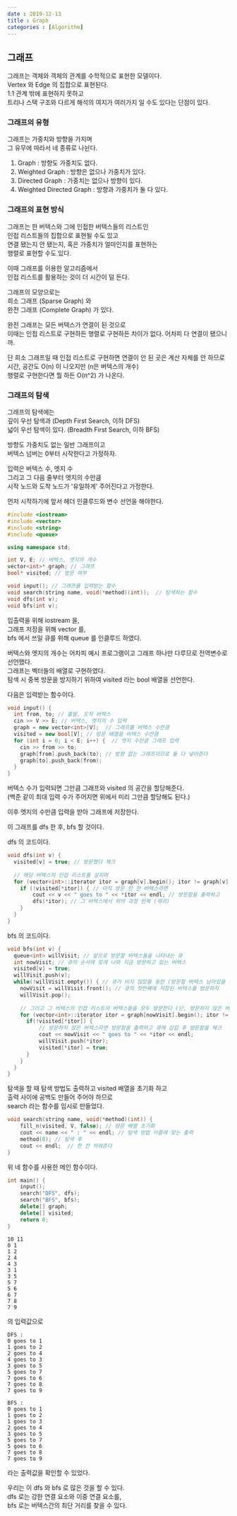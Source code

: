```yaml
---
date : 2019-12-13
title : Graph
categories : [Algorithm]
---
```


## 그래프

그래프는 객체와 객체의 관계를 수학적으로 표현한 모델이다.   
Vertex 와 Edge 의 집합으로 표현된다.  
1:1 관계 밖에 표현하지 못하고  
트리나 스택 구조와 다르게 해석의 여지가 여러가지 일 수도 있다는 단점이 있다.  

### 그래프의 유형  

그래프는 가중치와 방향을 가지며  
그 유무에 따라서 네 종류로 나뉜다.  

1. Graph : 방향도 가중치도 없다.  
2. Weighted Graph : 방향은 없으나 가중치가 있다.  
3. Directed Graph : 가중치는 없으나 방향이 있다.  
4. Weighted Directed Graph : 방향과 가중치가 둘 다 있다.  

### 그래프의 표현 방식

그래프는 한 버텍스와 그에 인접한 버텍스들의 리스트인  
인접 리스트들의 집합으로 표현될 수도 있고  
연결 됐는지 안 됐는지, 혹은 가중치가 얼마인지를 표현하는  
행렬로 표현할 수도 있다.  

이때 그래프를 이용한 알고리즘에서  
인접 리스트를 활용하는 것이 더 시간이 덜 든다.  


그래프의 모양으로는  
희소 그래프 (Sparse Graph) 와  
완전 그래프 (Complete Graph) 가 있다.  

완전 그래프는 모든 버텍스가 연결이 된 것으로  
이때는 인접 리스트로 구현하든 행렬로 구현하든 차이가 없다. 어차피 다 연결이 됐으니까.  

단 희소 그래프일 때 인접 리스트로 구현하면 연결이 안 된 곳은 계산 자체를 안 하므로  
시간, 공간도 O(n) 이 나오지만 (n은 버텍스의 개수)  
행렬로 구현한다면 뭘 하든 O(n^2) 가 나온다.  


### 그래프의 탐색

그래프의 탐색에는  
깊이 우선 탐색과 (Depth First Search, 이하 DFS)  
넓이 우선 탐색이 있다. (Breadth First Search, 이하 BFS)  

방향도 가중치도 없는 일반 그래프이고  
버텍스 넘버는 0부터 시작한다고 가정하자.  

입력은 버텍스 수, 엣지 수  
그리고 그 다음 줄부터 엣지의 수만큼  
시작 노드와 도착 노드가 '유일하게' 주어진다고 가정한다.  

먼저 시작하기에 앞서 헤더 인클루드와 변수 선언을 해야한다.  

```C++
#include <iostream>
#include <vector>
#include <string>
#include <queue>

using namespace std;

int V, E; // 버텍스, 엣지의 개수
vector<int>* graph; // 그래프
bool* visited; // 방문 여부

void input(); // 그래프를 입력받는 함수
void search(string name, void(*method)(int));  // 탐색하는 함수
void dfs(int v);
void bfs(int v);
```

입출력을 위해 iostream 을,  
그래프 저장을 위해 vector 를,  
bfs 에서 쓰일 큐를 위해 queue 를 인클루드 하였다.  

버텍스와 엣지의 개수는 어차피 예시 프로그램이고 그래프 하나만 다루므로 전역변수로 선언했다.  
그래프는 벡터들의 배열로 구현하였다.  
탐색 시 중복 방문을 방지하기 위하여 visited 라는 bool 배열을 선언한다.  

다음은 입력받는 함수이다.  

```C++
void input() {
  int from, to; // 출발, 도착 버텍스 
  cin >> V >> E; // 버텍스, 엣지의 수 입력
  graph = new vector<int>[V];  // 그래프를 버텍스 수만큼
  visited = new bool[V]; // 방문 배열을 버텍스 수만큼
  for (int i = 0; i < E; i++) {  // 엣지 수만큼 그래프 입력
    cin >> from >> to;
    graph[from].push_back(to); // 방향 없는 그래프이므로 둘 다 넣어준다
    graph[to].push_back(from);
  }
}
```

버텍스 수가 입력되면 그만큼 그래프와 visited 의 공간을 할당해준다.  
(백준 같이 최대 입력 수가 주어지면 위에서 미리 그만큼 할당해도 된다.)  

이후 엣지의 수만큼 입력을 받아 그래프에 저장한다.  

이 그래프를 dfs 한 후, bfs 할 것이다.  


dfs 의 코드이다.  

```C++
void dfs(int v) {
  visited[v] = true; // 방문했다 체크
  
  // 해당 버텍스의 인접 리스트를 살피며
  for (vector<int>::iterator itor = graph[v].begin(); itor != graph[v].end(); ++itor) {
    if (!visited[*itor]) { // 아직 방문 안 한 버텍스라면 
        cout << v << " goes to " << *itor << endl; // 방문함을 출력하고
        dfs(*itor); // 그 버텍스에서 위의 과정 반복 (재귀)
    }
  }
}
```

bfs 의 코드이다.  

```C++
void bfs(int v) {
  queue<int> willVisit; // 앞으로 방문할 버텍스들을 나타내는 큐
  int nowVisit; // 큐의 순서에 맞게 나와 지금 방문하고 있는 버텍스
  visited[v] = true;
  willVisit.push(v);
  while(!willVisit.empty()) { // 큐가 비지 않았을 동안 (방문할 버텍스 남아있을 동안)
    nowVisit = willVisit.front(); // 큐의 첫번째에 저장된 버텍스를 방문하자
    willVisit.pop();
    
    // 그리고 그 버텍스의 인접 리스트의 버텍스들을 모두 방문한다 (단, 방문하지 않은 버텍스만)
    for (vector<int>::iterator itor = graph[nowVisit].begin(); itor != graph[nowVisit].end(); ++itor) {  
      if(!visited[*itor]) {
      	  // 방문하지 않은 버텍스라면 방문함을 출력하고 큐에 삽입 후 방문함을 체크
          cout << nowVisit << " goes to " << *itor << endl;
          willVisit.push(*itor);
          visited[*itor] = true;
      }
    }
  }
}
```

탐색을 할 때 탐색 방법도 출력하고 visited 배열을 초기화 하고  
출력 사이에 공백도 만들어 주어야 하므로  
search 라는 함수를 임시로 만들었다.  

```C++
void search(string name, void(*method)(int)) {
	fill_n(visited, V, false); // 방문 배열 초기화
	cout << name << " : " << endl; // 탐색 방법 이름에 맞는 출력
	method(0); // 탐색 후
	cout << endl;  // 한 칸 띄워준다
}
```


위 네 함수를 사용한 메인 함수이다.  

```C++
int main() {
	input();
	search("DFS", dfs);
	search("BFS", bfs);
	delete[] graph;
	delete[] visited;
	return 0;
}
```

```text
10 11
0 1
1 2
2 4
4 3
3 1
3 5
5 7
5 6
6 7
7 8
7 9
```

의 입력값으로  

```text
DFS :
0 goes to 1
1 goes to 2
2 goes to 4
4 goes to 3
3 goes to 5
5 goes to 7
7 goes to 6
7 goes to 8
7 goes to 9

BFS :
0 goes to 1
1 goes to 2
1 goes to 3
2 goes to 4
3 goes to 5
5 goes to 7
5 goes to 6
7 goes to 8
7 goes to 9
```

라는 출력값을 확인할 수 있었다.  



우리는 이 dfs 와 bfs 로 많은 것을 할 수 있다.  
dfs 로는 강한 연결 요소와 이중 연결 요소를,  
bfs 로는 버텍스간의 최단 거리를 찾을 수 있다.  
